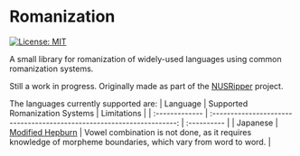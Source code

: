 # Romanization
[![License: MIT](https://img.shields.io/badge/License-MIT-yellow.svg)](https://opensource.org/licenses/MIT)

A small library for romanization of widely-used languages using common romanization systems.

Still a work in progress. Originally made as part of the [NUSRipper](https://github.com/zedseven/NusRipper) project.

The languages currently supported are:
| Language       | Supported Romanization Systems                                         | Limitations |
| :------------- | :--------------------------------------------------------------------: | :---------- |
| Japanese       | [Modified Hepburn](https://en.wikipedia.org/wiki/Hepburn_romanization) | Vowel combination is not done, as it requires knowledge of morpheme boundaries, which vary from word to word. |
